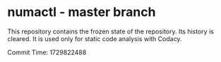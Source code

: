 # numactl - master branch

This repository contains the frozen state of the repository.
Its history is cleared. It is used only for static code
analysis with Codacy.

Commit Time: 1729822488